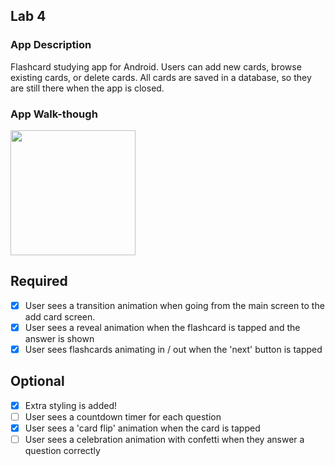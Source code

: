 ## Lab 4

### App Description
Flashcard studying app for Android. Users can add new cards, browse existing cards, or delete cards. All cards are saved in a database, so they are still there when the app is closed.

### App Walk-though

<img src="https://github.com/alinn99/Flashcard-Android-App/blob/master/Lab4.gif" width=200><br>

## Required
- [x] User sees a transition animation when going from the main screen to the add card screen.
- [x] User sees a reveal animation when the flashcard is tapped and the answer is shown
- [x] User sees flashcards animating in / out when the 'next' button is tapped

## Optional
- [x] Extra styling is added!
- [ ] User sees a countdown timer for each question
- [x] User sees a 'card flip' animation when the card is tapped
- [ ] User sees a celebration animation with confetti when they answer a question correctly
